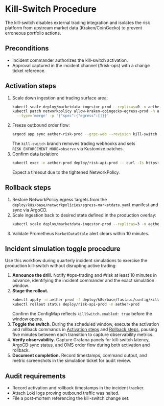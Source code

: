 # Kill-Switch Procedure

The kill-switch disables external trading integration and isolates the risk platform from upstream market data (Kraken/CoinGecko) to prevent erroneous portfolio actions.

## Preconditions
- Incident commander authorizes the kill-switch activation.
- Approval captured in the incident channel (#risk-ops) with a change ticket reference.

## Activation steps
1. Scale down ingestion and trading surface area:
   ```bash
   kubectl scale deploy/marketdata-ingestor-prod --replicas=0 -n aether-prod
   kubectl patch networkpolicy allow-kraken-coingecko-egress-prod -n aether-prod \
     --type='merge' -p '{"spec":{"egress":[]}}'
   ```
2. Freeze outbound order flow:
   ```bash
   argocd app sync aether-risk-prod --grpc-web --revision kill-switch
   ```
   The `kill-switch` branch removes trading webhooks and sets `RISK_ENFORCEMENT_MODE=observe` via Kustomize patches.
3. Confirm data isolation:
   ```bash
   kubectl exec -n aether-prod deploy/risk-api-prod -- curl -Is https://api.kraken.com | head -n 1
   ```
   Expect a timeout due to the tightened NetworkPolicy.

## Rollback steps
1. Restore NetworkPolicy egress targets from the `deploy/k8s/base/networkpolicies/egress-marketdata.yaml` manifest and sync via ArgoCD.
2. Scale ingestion back to desired state defined in the production overlay:
   ```bash
   kubectl scale deploy/marketdata-ingestor-prod --replicas=3 -n aether-prod
   ```
3. Validate Prometheus `MarketDataStale` alert clears within 10 minutes.

## Incident simulation toggle procedure

Use this workflow during quarterly incident simulations to exercise the production kill-switch without disrupting active trading:

1. **Announce the drill.** Notify #ops-trading and #risk at least 10 minutes in advance, identifying the incident commander and the exact simulation window.
2. **Stage the rollout.**
   ```bash
   kubectl apply -n aether-prod -f deploy/k8s/base/fastapi/config/kill-switch.yaml
   kubectl rollout status deploy/risk-api-prod -n aether-prod
   ```
   Confirm the ConfigMap reflects `killSwitch.enabled: true` before the window opens.
3. **Toggle the switch.** During the scheduled window, execute the activation and rollback commands in [Activation steps](#activation-steps) and [Rollback steps](#rollback-steps), pausing five minutes between each transition to capture observability metrics.
4. **Verify observability.** Capture Grafana panels for kill-switch latency, ArgoCD sync status, and OMS order flow during both activation and rollback.
5. **Document completion.** Record timestamps, command output, and metric screenshots in the simulation ticket for audit review.

## Audit requirements
- Record activation and rollback timestamps in the incident tracker.
- Attach Loki logs proving outbound traffic was halted.
- File a post-mortem referencing the kill-switch change set.
